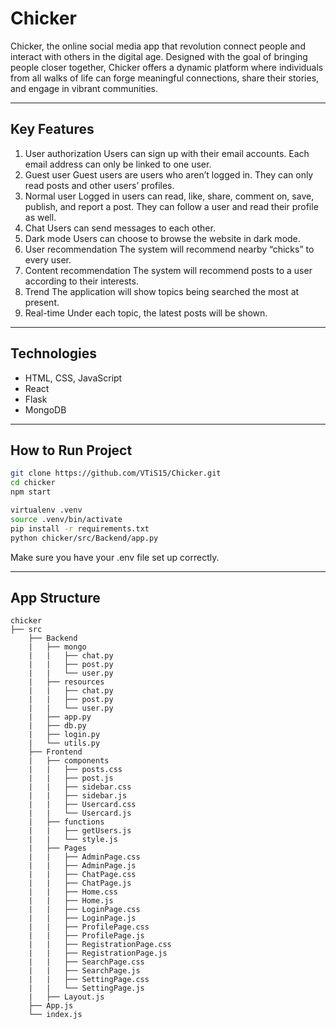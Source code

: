 # Chicker

Chicker, the online social media app that revolution connect people and interact with others in the digital age. Designed with the goal of bringing people closer together, Chicker offers a dynamic platform where individuals from all walks of life can forge meaningful connections, share their stories, and engage in vibrant communities.  

---

## Key Features

1. User authorization
Users can sign up with their email accounts. Each email address can only be linked to
one user.
2. Guest user
Guest users are users who aren’t logged in. They can only read posts and other users’
profiles.
3. Normal user
Logged in users can read, like, share, comment on, save, publish, and report a post.
They can follow a user and read their profile as well.
4. Chat
Users can send messages to each other.
5. Dark mode
Users can choose to browse the website in dark mode.
6. User recommendation
The system will recommend nearby “chicks” to every user.
7. Content recommendation
The system will recommend posts to a user according to their interests.
8. Trend
The application will show topics being searched the most at present.
9. Real-time
Under each topic, the latest posts will be shown.

---

## Technologies

- HTML, CSS, JavaScript
- React
- Flask
- MongoDB

---

## How to Run Project

```bash
git clone https://github.com/VTiS15/Chicker.git
cd chicker
npm start
```

```bash
virtualenv .venv
source .venv/bin/activate
pip install -r requirements.txt
python chicker/src/Backend/app.py 
```

Make sure you have your .env file set up correctly.

---

## App Structure

```
chicker
├── src
    ├── Backend
    |   ├── mongo
    |   |   ├── chat.py
    |   |   ├── post.py
    |   |   └── user.py
    |   ├── resources
    |   |   ├── chat.py
    |   |   ├── post.py
    |   |   └── user.py
    |   ├── app.py
    |   ├── db.py
    |   ├── login.py
    |   └── utils.py
    ├── Frontend
    |   ├── components
    |   |   ├── posts.css
    |   |   ├── post.js
    |   |   ├── sidebar.css
    |   |   ├── sidebar.js
    |   |   ├── Usercard.css
    |   |   └── Usercard.js
    |   ├── functions
    |   |   ├── getUsers.js
    |   |   └── style.js
    |   ├── Pages
    |   |   ├── AdminPage.css
    |   |   ├── AdminPage.js
    |   |   ├── ChatPage.css
    |   |   ├── ChatPage.js
    |   |   ├── Home.css
    |   |   ├── Home.js
    |   |   ├── LoginPage.css
    |   |   ├── LoginPage.js
    |   |   ├── ProfilePage.css
    |   |   ├── ProfilePage.js
    |   |   ├── RegistrationPage.css
    |   |   ├── RegistrationPage.js
    |   |   ├── SearchPage.css
    |   |   ├── SearchPage.js
    |   |   ├── SettingPage.css
    |   |   └── SettingPage.js
    |   ├── Layout.js
    ├── App.js
    └── index.js
```